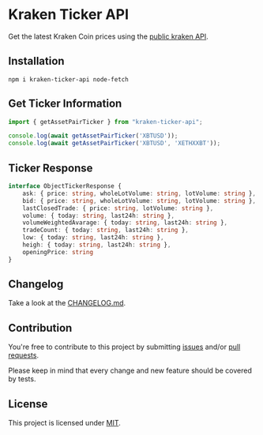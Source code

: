 # Kraken Ticker API

Get the latest Kraken Coin prices using the [public kraken API](https://docs.kraken.com/rest/#operation/getTickerInformation).

## Installation

```
npm i kraken-ticker-api node-fetch
```

## Get Ticker Information

```ts
import { getAssetPairTicker } from "kraken-ticker-api";

console.log(await getAssetPairTicker('XBTUSD'));
console.log(await getAssetPairTicker('XBTUSD', 'XETHXXBT'));
```

## Ticker Response

```ts
interface ObjectTickerResponse {
    ask: { price: string, wholeLotVolume: string, lotVolume: string },
    bid: { price: string, wholeLotVolume: string, lotVolume: string },
    lastClosedTrade: { price: string, lotVolume: string },
    volume: { today: string, last24h: string },
    volumeWeightedAvarage: { today: string, last24h: string },
    tradeCount: { today: string, last24h: string },
    low: { today: string, last24h: string },
    heigh: { today: string, last24h: string },
    openingPrice: string
}
```


## Changelog

Take a look at the [CHANGELOG.md](https://github.com/jantimon/kraken-ticker-api/tree/master/CHANGELOG.md).

## Contribution

You're free to contribute to this project by submitting [issues](https://github.com/jantimon/kraken-ticker-api/issues) and/or [pull requests](https://github.com/jantimon/kraken-ticker-api/pulls).

Please keep in mind that every change and new feature should be covered by
tests.

## License

This project is licensed under [MIT](https://github.com/jantimon/kraken-ticker-api/blob/master/LICENSE).

